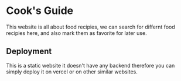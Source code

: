 
# Cook's Guide

This website is all about food recipies, we can search for differnt food recipies here, and also mark them as favorite for later use.



## Deployment

This is a static website it doesn't have any backend therefore you can simply deploy it on vercel or on  other similar websites.


